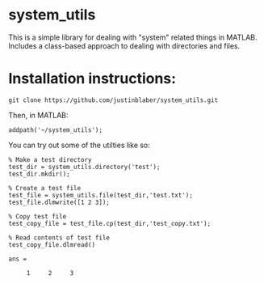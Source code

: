 # system_utils
This is a simple library for dealing with "system" related things in MATLAB. Includes a class-based approach to dealing with directories and files.

# Installation instructions:
```
git clone https://github.com/justinblaber/system_utils.git
```
Then, in MATLAB:
```
addpath('~/system_utils');
```
You can try out some of the utilties like so:
```
% Make a test directory
test_dir = system_utils.directory('test');
test_dir.mkdir();

% Create a test file
test_file = system_utils.file(test_dir,'test.txt');
test_file.dlmwrite([1 2 3]);

% Copy test file
test_copy_file = test_file.cp(test_dir,'test_copy.txt');

% Read contents of test file
test_copy_file.dlmread()

ans =

     1     2     3
```
